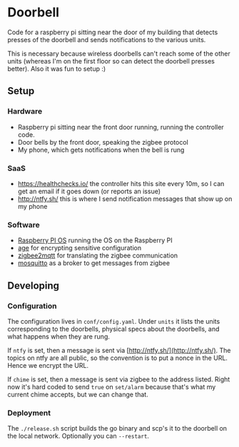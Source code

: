# Doorbell

Code for a raspberry pi sitting near the door of my building that detects presses of the doorbell and sends notifications to the various units.

This is necessary because wireless doorbells can't reach some of the other units (whereas I'm on the first floor so can detect the doorbell presses better). Also it was fun to setup :)

## Setup

### Hardware

- Raspberry pi sitting near the front door running, running the controller code.
- Door bells by the front door, speaking the zigbee protocol
- My phone, which gets notifications when the bell is rung


### SaaS

- https://healthchecks.io/ the controller hits this site every 10m, so I can get an email if it goes down (or reports an issue)
- http://ntfy.sh/ this is where I send notification messages that show up on my phone


### Software

- [Raspberry PI OS](https://www.raspberrypi.com/software/) running the OS on the Raspberry PI
- [age](https://github.com/FiloSottile/age) for encrypting sensitive configuration 
- [zigbee2mqtt](https://www.zigbee2mqtt.io/) for translating the zigbee communication
- [mosquitto](https://mosquitto.org/) as a broker to get messages from zigbee

## Developing

### Configuration

The configuration lives in `conf/config.yaml`. Under `units` it lists the units corresponding to the doorbells, physical specs about the doorbells, and what happens when they are rung.

If `ntfy` is set, then a message is sent via [http://ntfy.sh/](http://ntfy.sh/). The topics on ntfy are all public, so the convention is to put a nonce in the URL. Hence we encrypt the URL.

If `chime` is set, then a message is sent via zigbee to the address listed. Right now it's hard coded to send `true` on `set/alarm` because that's what my current chime accepts, but we can change that.

### Deployment

The `./release.sh` script builds the go binary and scp's it to the doorbell on the local network. Optionally you can `--restart`.
